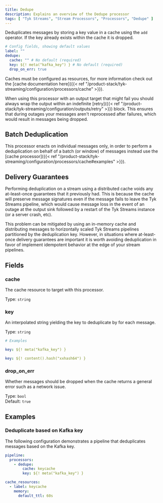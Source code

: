 ```yaml
---
title: Dedupe
description: Explains an overview of the Dedupe processor
tags: [ "Tyk Streams", "Stream Processors", "Processors", "Dedupe" ]
---
```


Deduplicates messages by storing a key value in a cache using the `add` operator. If the key already exists within the cache it is dropped.

```yml
# Config fields, showing default values
label: ""
dedupe:
  cache: "" # No default (required)
  key: ${! meta("kafka_key") } # No default (required)
  drop_on_err: true
```

Caches must be configured as resources, for more information check out the [cache documentation here]({{< ref "/product-stack/tyk-streaming/configuration/processors/cache" >}}).

When using this processor with an output target that might fail you should always wrap the output within an indefinite [retry]({{< ref "/product-stack/tyk-streaming/configuration/outputs/retry" >}}) block. This ensures that during outages your messages aren't reprocessed after failures, which would result in messages being dropped.

## Batch Deduplication

This processor enacts on individual messages only, in order to perform a deduplication on behalf of a batch (or window) of messages instead use the [cache processor]({{< ref "/product-stack/tyk-streaming/configuration/processors/cache#examples" >}}).

## Delivery Guarantees

Performing deduplication on a stream using a distributed cache voids any at-least-once guarantees that it previously had. This is because the cache will preserve message signatures even if the message fails to leave the Tyk Streams pipeline, which would cause message loss in the event of an outage at the output sink followed by a restart of the Tyk Streams instance (or a server crash, etc).

This problem can be mitigated by using an in-memory cache and distributing messages to horizontally scaled Tyk Streams pipelines partitioned by the deduplication key. However, in situations where at-least-once delivery guarantees are important it is worth avoiding deduplication in favor of implement idempotent behavior at the edge of your stream pipelines.

## Fields

### cache

<!-- TODO Add Link To Cache resource -->
The cache resource to target with this processor.


Type: `string`  

### key

An interpolated string yielding the key to deduplicate by for each message.
<!-- TODO: Add link to interpolated functions This field supports [interpolation functions](/docs/configuration/interpolation#bloblang-queries). -->


Type: `string`  

```yml
# Examples

key: ${! meta("kafka_key") }

key: ${! content().hash("xxhash64") }
```

### drop_on_err

Whether messages should be dropped when the cache returns a general error such as a network issue.


Type: `bool`  
Default: `true`  

## Examples

### Deduplicate based on Kafka key

The following configuration demonstrates a pipeline that deduplicates messages based on the Kafka key.

```yaml
pipeline:
  processors:
    - dedupe:
        cache: keycache
        key: ${! meta("kafka_key") }

cache_resources:
  - label: keycache
    memory:
      default_ttl: 60s
```
